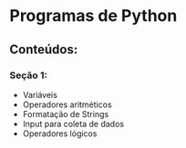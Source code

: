 # Programas de Python

## Conteúdos:
### Seção 1:
- Variáveis
- Operadores aritméticos
- Formatação de Strings
- Input para coleta de dados
- Operadores lógicos